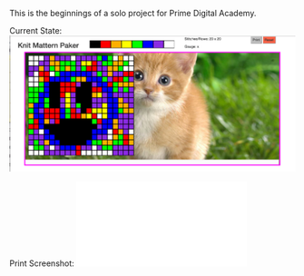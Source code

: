 This is the beginnings of a solo project for Prime Digital Academy.

Current State:
![alt tag](./server/public/imgs/screenshot.png)

Print Screenshot:
![alt tag](./server/public/imgs/print_ex.pdf)
